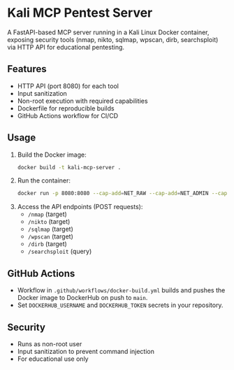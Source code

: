 # Kali MCP Pentest Server

A FastAPI-based MCP server running in a Kali Linux Docker container, exposing security tools (nmap, nikto, sqlmap, wpscan, dirb, searchsploit) via HTTP API for educational pentesting.

## Features
- HTTP API (port 8080) for each tool
- Input sanitization
- Non-root execution with required capabilities
- Dockerfile for reproducible builds
- GitHub Actions workflow for CI/CD

## Usage
1. Build the Docker image:
   ```bash
   docker build -t kali-mcp-server .
   ```
2. Run the container:
   ```bash
   docker run -p 8080:8080 --cap-add=NET_RAW --cap-add=NET_ADMIN --cap-add=NET_BIND_SERVICE kali-mcp-server
   ```
3. Access the API endpoints (POST requests):
   - `/nmap` (target)
   - `/nikto` (target)
   - `/sqlmap` (target)
   - `/wpscan` (target)
   - `/dirb` (target)
   - `/searchsploit` (query)

## GitHub Actions
- Workflow in `.github/workflows/docker-build.yml` builds and pushes the Docker image to DockerHub on push to `main`.
- Set `DOCKERHUB_USERNAME` and `DOCKERHUB_TOKEN` secrets in your repository.

## Security
- Runs as non-root user
- Input sanitization to prevent command injection
- For educational use only
